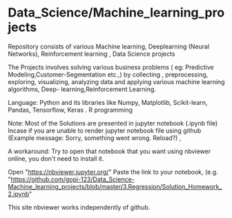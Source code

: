 # Data_Science\/Machine_learning_projects


Repository consists of various Machine learning,  Deeplearning (Neural Networks), Reinforcement learning , Data Science projects

The Projects involves solving various business problems ( eg: Predictive
Modeling,Customer-Segmentation etc.,) by collecting , preprocessing, exploring, visualizing,
analyzing data and applying various machine learning algorithms, Deep-
learning,Reinforcement Learning.

Language: Python and its libraries like Numpy, Matplotlib, Scikit-learn, Pandas,
Tensorflow, Keras .
R programming 


Note: Most of the Solutions are presented in jupyter notebook (.ipynb file) 
Incase if you are unable to render jupyter notebook file using github (Example message: Sorry, something went wrong. Reload?) , 

A workaround:
Try to open that notebook that you want using nbviewer online, you don't need to install it.

Open "https://nbviewer.jupyter.org/"
Paste the link to your notebook, (e.g. "https://github.com/gopi-123/Data_Science-Machine_learning_projects/blob/master/3.Regression/Solution_Homework_2.ipynb"

This site nbviewer works independently of github.


